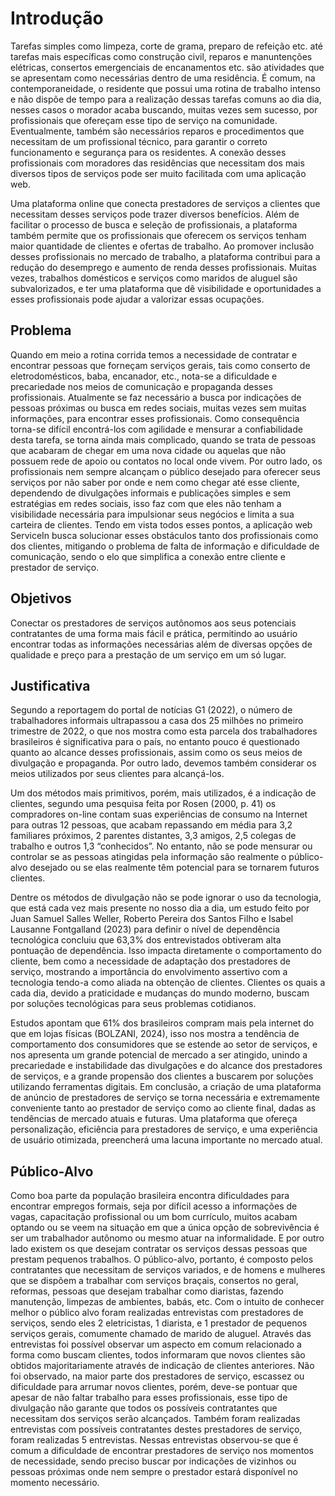 # Introdução

Tarefas simples como limpeza, corte de grama, preparo de refeição etc. até tarefas mais específicas como construção civil, reparos e manuntenções elétricas, consertos emergenciais de encanamentos etc. são atividades que se apresentam como necessárias dentro de uma residência. É comum, na contemporaneidade, o residente que possui uma rotina de trabalho intenso e não dispõe de tempo para a realização dessas tarefas comuns ao dia dia, nesses casos o morador acaba buscando, muitas vezes sem sucesso, por profissionais que ofereçam esse tipo de serviço na comunidade. Eventualmente, também são necessários reparos e procedimentos que necessitam de um profissional técnico, para garantir o correto funcionamento e segurança para os residentes. A conexão desses profissionais com moradores das residências que necessitam dos mais diversos tipos de serviços pode ser muito facilitada com uma aplicação web.

Uma plataforma online que conecta prestadores de serviços a clientes que necessitam desses serviços pode trazer diversos benefícios. Além de facilitar o processo de busca e seleção de profissionais, a plataforma também permite que os profissionais que oferecem os serviços tenham maior quantidade de clientes e ofertas de trabalho. Ao promover inclusão desses profissionais no mercado de trabalho, a plataforma contribui para a redução do desemprego e aumento de renda desses profissionais. Muitas vezes, trabalhos domésticos e serviços como maridos de aluguel são subvalorizados, e ter uma plataforma que dê visibilidade e oportunidades a esses profissionais pode ajudar a valorizar essas ocupações. 


## Problema

Quando em meio a rotina corrida temos a necessidade de contratar e encontrar pessoas que forneçam serviços gerais, tais como conserto de eletrodomésticos, baba, encanador, etc., nota-se a dificuldade e precariedade nos meios de comunicação e propaganda desses profissionais. Atualmente se faz necessário a busca por indicações de pessoas próximas ou busca em redes sociais, muitas vezes sem muitas informações, para encontrar esses profissionais. Como consequência torna-se difícil encontrá-los com agilidade e mensurar a confiabilidade desta tarefa, se torna ainda mais complicado, quando se trata de pessoas que acabaram de chegar em uma nova cidade ou aquelas que não possuem rede de apoio ou contatos no local onde vivem. 
Por outro lado, os profissionais nem sempre alcançam o público desejado para oferecer seus serviços por não saber por onde e nem como chegar até esse cliente, dependendo de divulgações informais e publicações simples e sem estratégias em redes sociais, isso faz com que eles não tenham a visibilidade necessária para impulsionar seus negócios e limita a sua carteira de clientes. Tendo em vista todos esses pontos, a aplicação web ServiceIn busca solucionar esses obstáculos tanto dos profissionais como dos clientes, mitigando o problema de falta de informação e dificuldade de comunicação, sendo o elo que simplifica a conexão entre cliente e prestador de serviço. 


## Objetivos

Conectar os prestadores de serviços autônomos aos seus potenciais contratantes de uma forma mais fácil e prática, permitindo ao usuário encontrar todas as informações necessárias além de diversas opções de qualidade e preço para a prestação de um serviço em um só lugar.


## Justificativa

Segundo a reportagem do portal de notícias G1 (2022), o número de trabalhadores informais ultrapassou a casa dos 25 milhões no primeiro trimestre de 2022, o que nos mostra como esta parcela dos trabalhadores brasileiros é significativa para o país, no entanto pouco é questionado quanto ao alcance desses profissionais, assim como os seus meios de divulgação e propaganda. Por outro lado, devemos também considerar os meios utilizados por seus clientes para alcançá-los.

Um dos métodos mais primitivos, porém, mais utilizados, é a indicação de clientes, segundo uma pesquisa feita por Rosen (2000, p. 41) os compradores on-line contam suas experiências de consumo na Internet para outras 12 pessoas, que acabam repassando em média para 3,2 familiares próximos, 2 parentes distantes, 3,3 amigos, 2,5 colegas de trabalho e outros 1,3 “conhecidos”. No entanto, não se pode mensurar ou controlar se as pessoas atingidas pela informação são realmente o público-alvo desejado ou se elas realmente têm potencial para se tornarem futuros clientes. 

Dentre os métodos de divulgação não se pode ignorar o uso da tecnologia, que está cada vez mais presente no nosso dia a dia, um estudo feito por Juan Samuel Salles Weller, Roberto Pereira dos Santos Filho e Isabel Lausanne Fontgalland (2023) para definir o nível de dependência tecnológica concluiu que 63,3% dos entrevistados obtiveram alta pontuação de dependência. Isso impacta diretamente o comportamento do cliente, bem como a necessidade de adaptação dos prestadores de serviço, mostrando a importância do envolvimento assertivo com a tecnologia tendo-a como aliada na obtenção de clientes. Clientes os quais a cada dia, devido a praticidade e mudanças do mundo moderno, buscam por soluções tecnológicas para seus problemas cotidianos.

Estudos apontam que 61% dos brasileiros compram mais pela internet do que em lojas físicas (BOLZANI, 2024), isso nos mostra a tendência de comportamento dos consumidores que se estende ao setor de serviços, e nos apresenta um grande potencial de mercado a ser atingido, unindo a precariedade e instabilidade das divulgações e do alcance dos prestadores de serviços, e a grande propensão dos clientes a buscarem por soluções utilizando ferramentas digitais.
Em conclusão, a criação de uma plataforma de anúncio de prestadores de serviço se torna necessária e extremamente conveniente tanto ao prestador de serviço como ao cliente final, dadas as tendências de mercado atuais e futuras. Uma plataforma que ofereça personalização, eficiência para prestadores de serviço, e uma experiência de usuário otimizada, preencherá uma lacuna importante no mercado atual.


## Público-Alvo

Como boa parte da população brasileira encontra dificuldades para encontrar empregos formais, seja por difícil acesso a informações de vagas, capacitação profissional ou um bom currículo, muitos acabam optando ou se veem na situação em que a única opção de sobrevivência é ser um trabalhador autônomo ou mesmo atuar na informalidade. E por outro lado existem os que desejam contratar os serviços dessas pessoas que prestam pequenos trabalhos.
O público-alvo, portanto, é composto pelos contratantes que necessitam de serviços variados, e de homens e mulheres que se dispõem a trabalhar com serviços braçais, consertos no geral, reformas, pessoas que desejam trabalhar como diaristas, fazendo manutenção, limpezas de ambientes, babás, etc. 
Com o intuito de conhecer melhor o público alvo foram realizadas entrevistas com prestadores de serviços, sendo eles 2 eletricistas, 1 diarista, e 1 prestador de pequenos serviços gerais, comumente chamado de marido de aluguel. Através das entrevistas foi possível observar um aspecto em comum relacionado a forma como buscam clientes, todos informaram que novos clientes são obtidos majoritariamente através de indicação de clientes anteriores. Não foi observado, na maior parte dos prestadores de serviço, escassez ou dificuldade para arrumar novos clientes, porém, deve-se pontuar que apesar de não faltar trabalho para esses profissionais, esse tipo de divulgação não garante que todos os possíveis contratantes que necessitam dos serviços serão alcançados.
Também foram realizadas entrevistas com possíveis contratantes destes prestadores de serviço, foram realizadas 5 entrevistas. Nessas entrevistas observou-se que é comum a dificuldade de encontrar prestadores de serviço nos momentos de necessidade, sendo preciso buscar por indicações de vizinhos ou pessoas próximas onde nem sempre o prestador estará disponível no momento necessário. 


